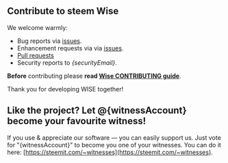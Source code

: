
## Contribute to steem Wise

We welcome warmly:

- Bug reports via [issues](https://github.com/{githubOrgName}/{repositoryName}).
- Enhancement requests via via [issues](https://github.com/{githubOrgName}/{repositoryName}/issues).
- [Pull requests](https://github.com/{githubOrgName}/{repositoryName}/pulls)
- Security reports to _{securityEmail}_.

**Before** contributing please **read [Wise CONTRIBUTING guide](https://github.com/{githubOrgName}/steem-wise-core/blob/master/CONTRIBUTING.md)**.

Thank you for developing WISE together!



## Like the project? Let @{witnessAccount} become your favourite witness!

If you use & appreciate our software — you can easily support us. Just vote for "{witnessAccount}" to become you one of your witnesses. You can do it here: [https://steemit.com/~witnesses](https://steemit.com/~witnesses).

